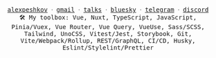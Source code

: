 <p align="center">
  <samp>
    <a href="https://alexpeshkov.nuxt.dev/">alexpeshkov</a> ᐧ
    <a href="mailto:alexpeshkov.work@gmail.com">gmail</a> ᐧ
    <a href="https://github.com/mnenie/talks">talks</a> ᐧ 
    <a href="https://bsky.app/profile/alexpeshkov.bsky.social">bluesky</a> ᐧ
    <a href="https://t.me/youngjuicycashrussia">telegram</a> ᐧ
    <a href="https://discordapp.com/users/886264669478727730">discord</a>
    <br/>
    🛠 My toolbox: Vue, Nuxt, TypeScript, JavaScript, Pinia/Vuex, Vue Router, Vue Query, VueUse, Sass/SCSS, Tailwind, UnoCSS, Vitest/Jest, Storybook, Git, Vite/Webpack/Rollup, REST/GraphQL, CI/CD, Husky, Eslint/Stylelint/Prettier
  </samp>
</p>
